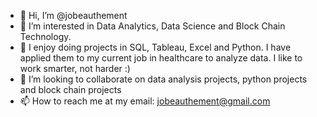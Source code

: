 - 👋 Hi, I’m @jobeauthement
- 👀 I’m interested in Data Analytics, Data Science and Block Chain Technology.
- 🌱 I enjoy doing projects in SQL, Tableau, Excel and Python.  I have applied them to my current job in healthcare to analyze data. I like to work smarter, not harder :)
- 💞️ I’m looking to collaborate on data analysis projects, python projects and block chain projects
- 📫 How to reach me at my email: jobeauthement@gmail.com

<!---
jobeauthement/jobeauthement is a ✨ special ✨ repository because its `README.md` (this file) appears on your GitHub profile.
You can click the Preview link to take a look at your changes.
--->
